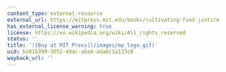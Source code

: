 ```yaml
---
content_type: external-resource
external_url: https://mitpress.mit.edu/books/cultivating-food-justice
has_external_license_warning: true
license: https://en.wikipedia.org/wiki/All_rights_reserved
status: ''
title: '![Buy at MIT Press](/images/mp_logo.gif)'
uid: ba81b399-3652-49ac-aba4-ada6c1a133c8
wayback_url: ''
---
```

